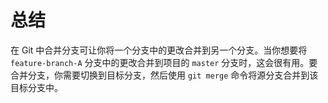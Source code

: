 # 总结

在 Git 中合并分支可让你将一个分支中的更改合并到另一个分支。当你想要将 `feature-branch-A` 分支中的更改合并到项目的 `master` 分支时，这会很有用。要合并分支，你需要切换到目标分支，然后使用 `git merge` 命令将源分支合并到该目标分支中。
